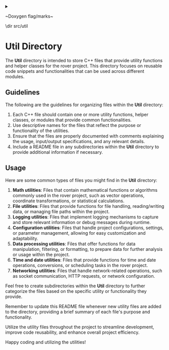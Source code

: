 <details><summary></summary></details>
<p>
~Doxygen flag/marks~
  
\dir src/util
</p>

# Util Directory

The **Util** directory is intended to store C++ files that provide utility functions and helper classes for the rover project. This directory focuses on reusable code snippets and functionalities that can be used across different modules.

## Guidelines

The following are the guidelines for organizing files within the **Util** directory:

1. Each C++ file should contain one or more utility functions, helper classes, or modules that provide common functionalities.
2. Use descriptive names for the files that reflect the purpose or functionality of the utilities.
3. Ensure that the files are properly documented with comments explaining the usage, input/output specifications, and any relevant details.
4. Include a README file in any subdirectories within the **Util** directory to provide additional information if necessary.

## Usage

Here are some common types of files you might find in the **Util** directory:

1. **Math utilities**: Files that contain mathematical functions or algorithms commonly used in the rover project, such as vector operations, coordinate transformations, or statistical calculations.
2. **File utilities**: Files that provide functions for file handling, reading/writing data, or managing file paths within the project.
3. **Logging utilities**: Files that implement logging mechanisms to capture and store relevant information or debug messages during runtime.
4. **Configuration utilities**: Files that handle project configurations, settings, or parameter management, allowing for easy customization and adaptability.
5. **Data processing utilities**: Files that offer functions for data manipulation, filtering, or formatting, to prepare data for further analysis or usage within the project.
6. **Time and date utilities**: Files that provide functions for time and date operations, conversions, or scheduling tasks in the rover project.
7. **Networking utilities**: Files that handle network-related operations, such as socket communication, HTTP requests, or network configuration.

Feel free to create subdirectories within the **Util** directory to further categorize the files based on the specific utility or functionality they provide.

Remember to update this README file whenever new utility files are added to the directory, providing a brief summary of each file's purpose and functionality.

Utilize the utility files throughout the project to streamline development, improve code reusability, and enhance overall project efficiency.

Happy coding and utilizing the utilities!